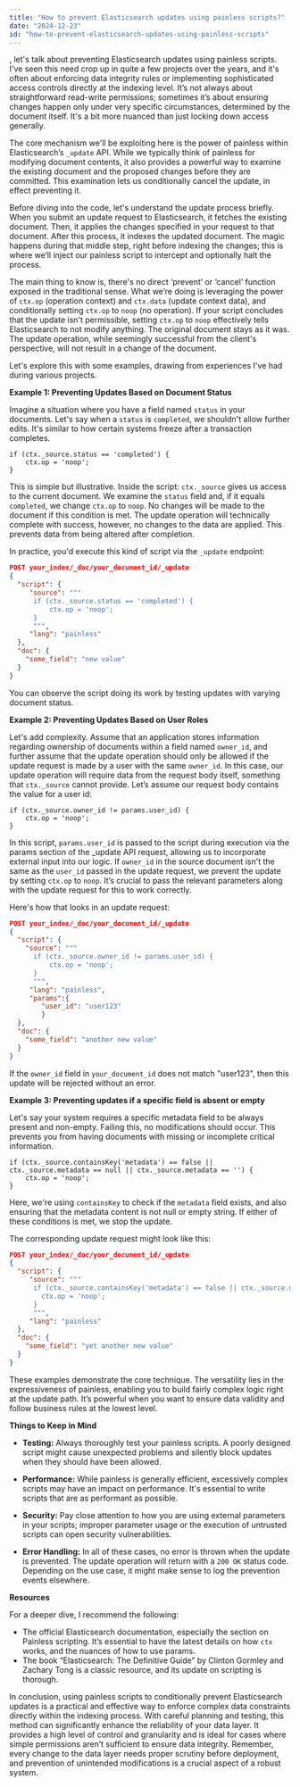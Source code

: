 ```yaml
---
title: "How to prevent Elasticsearch updates using painless scripts?"
date: "2024-12-23"
id: "how-to-prevent-elasticsearch-updates-using-painless-scripts"
---
```


, let's talk about preventing Elasticsearch updates using painless scripts. I've seen this need crop up in quite a few projects over the years, and it's often about enforcing data integrity rules or implementing sophisticated access controls directly at the indexing level. It’s not always about straightforward read-write permissions; sometimes it’s about ensuring changes happen only under very specific circumstances, determined by the document itself. It's a bit more nuanced than just locking down access generally.

The core mechanism we'll be exploiting here is the power of painless within Elasticsearch’s `_update` API. While we typically think of painless for modifying document contents, it also provides a powerful way to examine the existing document and the proposed changes before they are committed. This examination lets us conditionally cancel the update, in effect preventing it.

Before diving into the code, let's understand the update process briefly. When you submit an update request to Elasticsearch, it fetches the existing document. Then, it applies the changes specified in your request to that document. After this process, it indexes the updated document. The magic happens during that middle step, right before indexing the changes; this is where we’ll inject our painless script to intercept and optionally halt the process.

The main thing to know is, there's no direct ‘prevent’ or ‘cancel’ function exposed in the traditional sense. What we’re doing is leveraging the power of `ctx.op` (operation context) and `ctx.data` (update context data), and conditionally setting `ctx.op` to `noop` (no operation). If your script concludes that the update isn't permissible, setting `ctx.op` to `noop` effectively tells Elasticsearch to not modify anything. The original document stays as it was. The update operation, while seemingly successful from the client's perspective, will not result in a change of the document.

Let's explore this with some examples, drawing from experiences I've had during various projects.

**Example 1: Preventing Updates Based on Document Status**

Imagine a situation where you have a field named `status` in your documents. Let's say when a `status` is `completed`, we shouldn't allow further edits. It's similar to how certain systems freeze after a transaction completes.

```painless
if (ctx._source.status == 'completed') {
    ctx.op = 'noop';
}
```

This is simple but illustrative. Inside the script: `ctx._source` gives us access to the current document. We examine the `status` field and, if it equals `completed`, we change `ctx.op` to `noop`. No changes will be made to the document if this condition is met. The update operation will technically complete with success, however, no changes to the data are applied. This prevents data from being altered after completion.

In practice, you'd execute this kind of script via the `_update` endpoint:

```json
POST your_index/_doc/your_document_id/_update
{
  "script": {
     "source": """
      if (ctx._source.status == 'completed') {
          ctx.op = 'noop';
      }
      """,
     "lang": "painless"
  },
  "doc": {
    "some_field": "new value"
  }
}
```

You can observe the script doing its work by testing updates with varying document status.

**Example 2: Preventing Updates Based on User Roles**

Let's add complexity. Assume that an application stores information regarding ownership of documents within a field named `owner_id`, and further assume that the update operation should only be allowed if the update request is made by a user with the same `owner_id`. In this case, our update operation will require data from the request body itself, something that `ctx._source` cannot provide. Let’s assume our request body contains the value for a user id:

```painless
if (ctx._source.owner_id != params.user_id) {
    ctx.op = 'noop';
}
```

In this script, `params.user_id` is passed to the script during execution via the params section of the _update API request, allowing us to incorporate external input into our logic. If `owner_id` in the source document isn't the same as the `user_id` passed in the update request, we prevent the update by setting `ctx.op` to `noop`. It’s crucial to pass the relevant parameters along with the update request for this to work correctly.

Here's how that looks in an update request:

```json
POST your_index/_doc/your_document_id/_update
{
  "script": {
    "source": """
      if (ctx._source.owner_id != params.user_id) {
          ctx.op = 'noop';
      }
      """,
     "lang": "painless",
     "params":{
        "user_id": "user123"
        }
  },
  "doc": {
    "some_field": "another new value"
  }
}
```

If the `owner_id` field in `your_document_id` does not match "user123", then this update will be rejected without an error.

**Example 3: Preventing updates if a specific field is absent or empty**

Let's say your system requires a specific metadata field to be always present and non-empty. Failing this, no modifications should occur. This prevents you from having documents with missing or incomplete critical information.

```painless
if (ctx._source.containsKey('metadata') == false || ctx._source.metadata == null || ctx._source.metadata == '') {
    ctx.op = 'noop';
}
```

Here, we're using `containsKey` to check if the `metadata` field exists, and also ensuring that the metadata content is not null or empty string. If either of these conditions is met, we stop the update.

The corresponding update request might look like this:

```json
POST your_index/_doc/your_document_id/_update
{
  "script": {
     "source": """
      if (ctx._source.containsKey('metadata') == false || ctx._source.metadata == null || ctx._source.metadata == '') {
        ctx.op = 'noop';
      }
      """,
     "lang": "painless"
  },
  "doc": {
    "some_field": "yet another new value"
  }
}
```

These examples demonstrate the core technique. The versatility lies in the expressiveness of painless, enabling you to build fairly complex logic right at the update path. It’s powerful when you want to ensure data validity and follow business rules at the lowest level.

**Things to Keep in Mind**

*   **Testing:** Always thoroughly test your painless scripts. A poorly designed script might cause unexpected problems and silently block updates when they should have been allowed.

*   **Performance:** While painless is generally efficient, excessively complex scripts may have an impact on performance. It's essential to write scripts that are as performant as possible.

*   **Security:** Pay close attention to how you are using external parameters in your scripts; improper parameter usage or the execution of untrusted scripts can open security vulnerabilities.

*   **Error Handling:** In all of these cases, no error is thrown when the update is prevented. The update operation will return with a `200 OK` status code. Depending on the use case, it might make sense to log the prevention events elsewhere.

**Resources**

For a deeper dive, I recommend the following:

*   The official Elasticsearch documentation, especially the section on Painless scripting. It’s essential to have the latest details on how `ctx` works, and the nuances of how to use params.
*   The book “Elasticsearch: The Definitive Guide” by Clinton Gormley and Zachary Tong is a classic resource, and its update on scripting is thorough.

In conclusion, using painless scripts to conditionally prevent Elasticsearch updates is a practical and effective way to enforce complex data constraints directly within the indexing process. With careful planning and testing, this method can significantly enhance the reliability of your data layer. It provides a high level of control and granularity and is ideal for cases where simple permissions aren’t sufficient to ensure data integrity. Remember, every change to the data layer needs proper scrutiny before deployment, and prevention of unintended modifications is a crucial aspect of a robust system.
